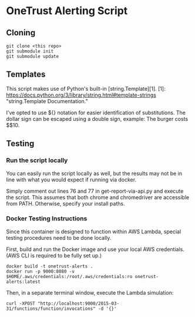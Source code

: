 # OneTrust Alerting Script

## Cloning

```shell
git clone <this repo>
git submodule init
git submodule update
```

## Templates

This script makes use of Python's built-in [string.Template][1].
[1]: <https://docs.python.org/3/library/string.html#template-strings> "string.Template Documentation."

I've opted to use ${} notation for easier identification of substitutions. The dollar sign can be escaped using a double sign, example: The burger costs $$10.

## Testing

### Run the script locally

You can easily run the script locally as well, but the results may not be in line with what you would expect if running via docker.

Simply comment out lines 76 and 77 in get-report-via-api.py and execute the script.
This assumes that both chrome and chromedriver are accessible from PATH. Otherwise, specify your install paths.

### Docker Testing Instructions

Since this container is designed to function within AWS Lambda, special testing procedures need to be done locally.

First, build and run the Docker image and use your local AWS credentials. (AWS CLI is required to be fully set up.)

```shell
docker build -t onetrust-alerts .
docker run -p 9000:8080 -v $HOME/.aws/credentials:/root/.aws/credentials:ro onetrust-alerts:latest
```

Then, in a separate terminal window, execute the Lambda simulation:

```shell
curl -XPOST "http://localhost:9000/2015-03-31/functions/function/invocations" -d '{}'
```
